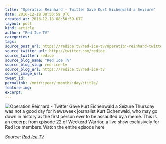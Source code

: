 ```yaml
---
title: "Operation Reinhard - Twitter Gave Kurt Eichenwald a Seizure"
date: 2016-12-18 08:50:59 UTC
created_at: 2016-12-18 08:50:59 UTC
layout: post
kind: article
author: "Red Ice TV"
categories: 
tags: 
source_post_url: https://redice.tv/red-ice-tv/operation-reinhard-twitter-gave-kurt-eichenwald-a-seizure
source_twitter_url: http://twitter.com/redice
source_twitter: redice
source_blog_name: "Red Ice TV"
source_blog_slug: red-ice-tv
source_blog_url: https://redice.tv/red-ice-tv
source_image_url: 
tweet_id:
permalink: /mntr/:year/:month/:day/:title/
feature-img: 
excerpt:
---
```

<img align="left" alt="Operation Reinhard - Twitter Gave Kurt Eichenwald a Seizure" src="https://rdice.net/a/c/t/16/RIL-ep22-Operation-Reinhard-Twitter-Gave-Kurt-Eichenwald-a-Seizure.9cd7b47f.jpg"> Thursday was not a good day for Newsweek journalist Kurt Eichenwald, who may go down in history as the first person ever to be assaulted by a meme.
This is an excerpt from episode 22 of Weekend Warrior, a live show exclusively for Red Ice members. Watch the entire episode here<div class="">
    <i>Source: <a href="https://redice.tv/red-ice-tv">Red Ice TV</a></i>
</div>
